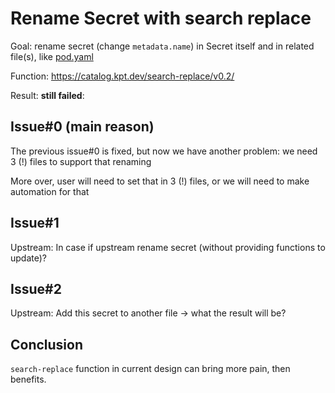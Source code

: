 # Rename Secret with search replace

Goal: rename secret (change `metadata.name`) in Secret itself and in related file(s), like [pod.yaml](pod.yaml)

Function: https://catalog.kpt.dev/search-replace/v0.2/

Result: **still failed**:

## Issue#0 (main reason)

The previous issue#0 is fixed, but now we have another problem: we need 3 (!) files to support that renaming

More over, user will need to set that in 3 (!) files, or we will need to make automation for that

## Issue#1

Upstream: In case if upstream rename secret (without providing functions to update)?

## Issue#2

Upstream: Add this secret to another file -> what the result will be?

## Conclusion

`search-replace` function in current design can bring more pain, then benefits.